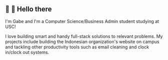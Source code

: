## 👋 👀 Hello there 

I'm Gabe and I'm a Computer Science/Business Admin student studying at USC!

I love building smart and handy full-stack solutions to relevant problems. My projects include building the Indonesian organization's website on campus and tackling other productivity tools such as email cleaning and clock in/clock out systems.
